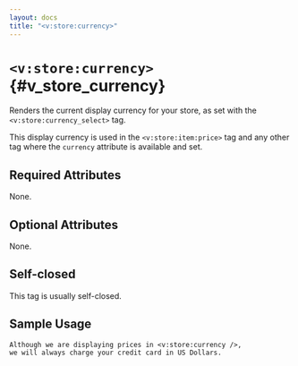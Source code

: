 ```yaml
---
layout: docs
title: "<v:store:currency>"
---
```


# `<v:store:currency>`{#v_store_currency}

Renders the current display currency for your store, as set with the
`<v:store:currency_select>` tag.

This display currency is used in the `<v:store:item:price>` tag and any
other tag where the `currency` attribute is available and set.

## Required Attributes

None.

## Optional Attributes

None.

## Self-closed

This tag is usually self-closed.

## Sample Usage

    Although we are displaying prices in <v:store:currency />, 
    we will always charge your credit card in US Dollars.
